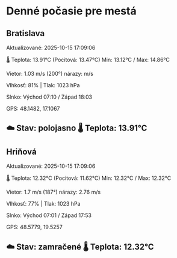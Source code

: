 ﻿# Denné počasie pre mestá

## Bratislava
Aktualizované: 2025-10-15 17:09:06

🌡️ Teplota: 13.91°C 
(Pocitová: 13.47°C)
Min: 13.12°C / Max: 14.86°C

Vietor: 1.03 m/s    (200°) 
nárazy:  m/s

Vlhkosť: 81% | Tlak: 1023 hPa

Slnko: Východ 07:10 / Západ 18:03

GPS: 48.1482, 17.1067

☁️ Stav: polojasno        🌡️ Teplota: 13.91°C
---

## Hriňová
Aktualizované: 2025-10-15 17:09:06

🌡️ Teplota: 12.32°C 
(Pocitová: 11.62°C)
Min: 12.32°C / Max: 12.32°C

Vietor: 1.7 m/s (187°)
nárazy: 2.76 m/s

Vlhkosť: 77% | Tlak: 1023 hPa

Slnko: Východ 07:01 / Západ 17:53

GPS: 48.5779, 19.5257

☁️ Stav: zamračené        🌡️ Teplota: 12.32°C
---
